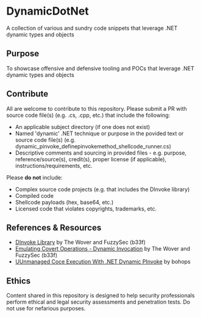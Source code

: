 # DynamicDotNet

A collection of various and sundry code snippets that leverage .NET dynamic types and objects

## Purpose

To showcase offensive and defensive tooling and POCs that leverage .NET dynamic types and objects

## Contribute

All are welcome to contribute to this repository. Please submit a PR with source code file(s) (e.g. .cs, .cpp, etc.) that include the following:

- An applicable subject directory (if one does not exist)
- Named 'dynamic' .NET technique or purpose in the povided text or source code file(s) (e.g. dynamic_pinvoke_definepinvokemethod_shellcode_runner.cs)
- Descriptive comments and sourcing in provided files - e.g. purpose, reference/source(s), credit(s), proper license (if applicable), instructions/requirements, etc.

Please **do not** include:

- Complex source code projects (e.g. that includes the DInvoke library)
- Compiled code
- Shellcode payloads (hex, base64, etc.)
- Licensed code that violates copyrights, trademarks, etc.

## References & Resources

- [DInvoke Library](https://github.com/TheWover/DInvoke) by The Wover and FuzzySec (b33f)
- [Emulating Covert Operations - Dynamic Invocation](https://thewover.github.io/Dynamic-Invoke/) by The Wover and FuzzySec (b33f)
- [UUnmanaged Coce Execution With .NET Dynamic PInvoke](https://bohops.com/2022/04/02/unmanaged-code-execution-with-net-dynamic-pinvoke/) by bohops

## Ethics
Content shared in this repository is designed to help security professionals perform ethical and legal security assessments and penetration tests. Do not use for nefarious purposes.
